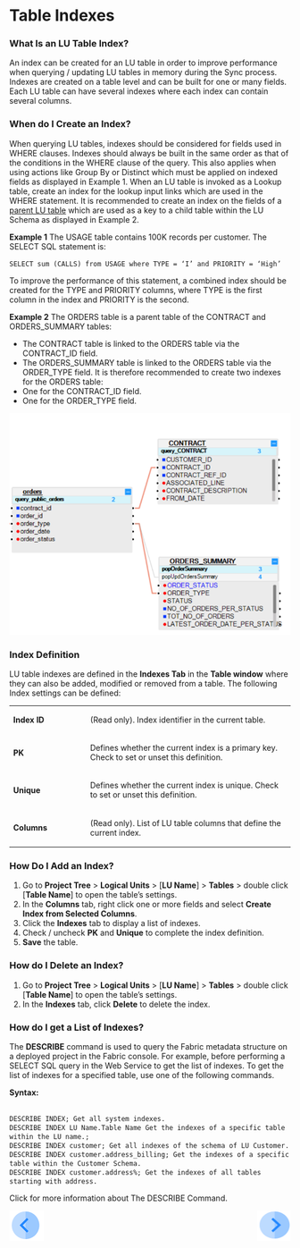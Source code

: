 # Table Indexes

### What Is an LU Table Index?  
An index can be created for an LU table in order to improve performance when querying / updating LU tables in memory during the Sync process. Indexes are created on a table level and can be built for one or many fields. Each LU table can have several indexes where each index can contain several columns.

### When do I Create an Index?
When querying LU tables, indexes should be considered for fields used in WHERE clauses.
Indexes should always be built in the same order as that of the conditions in the WHERE clause of the query. This also applies when using actions like Group By or Distinct which must be applied on indexed fields as displayed in Example 1.
When an LU table is invoked as a Lookup table, create an index for the lookup input links which are used in the WHERE statement.
It is recommended to create an index on the fields of a [parent LU table](/articles/03_logical_units/12_LU_hierarchy_and_linking_table_population.md) which are used as a key to a child table within the LU Schema as displayed in Example 2.

**Example 1**
The USAGE table contains 100K records per customer. The SELECT SQL statement is:

<pre><code>SELECT sum (CALLS) from USAGE where TYPE = ‘I’ and PRIORITY = ‘High’
</code></pre>


To improve the performance of this statement, a combined index should be created for the TYPE and PRIORITY columns, where TYPE is the first column in the index and PRIORITY is the second.

**Example 2**
The ORDERS table is a parent table of the CONTRACT and ORDERS_SUMMARY tables: 
*	The CONTRACT table is linked to the ORDERS table via the CONTRACT_ID field.
*	The ORDERS_SUMMARY table is linked to the ORDERS table via the ORDER_TYPE field. 
It is therefore recommended to create two indexes for the ORDERS table:
*	One for the CONTRACT_ID field.
*	One for the ORDER_TYPE field.

![image](/articles/06_LU_tables/images/06_03_table_indexes1.png)

### Index Definition 
LU table indexes are defined in the **Indexes Tab** in the **Table window** where they can also be added, modified or removed from a table. The following Index settings can be defined:  

<table>
<tbody>
<tr>
<td width="200pxl">
<p><strong>Index ID</strong></p>
</td>
<td width="700pxl">
<p>(Read only). Index identifier in the current table. &nbsp;</p>
</td>
</tr>
<tr>
<td width="122">
<p><strong>PK</strong></p>
</td>
<td width="464">
<p>Defines whether the current index is a primary key. Check to set or unset this definition.</p>
</td>
</tr>
<tr>
<td width="122">
<p><strong>Unique</strong></p>
</td>
<td width="464">
<p>Defines whether the current index is unique. Check to set or unset this definition.</p>
</td>
</tr>
<tr>
<td width="122">
<p><strong>Columns</strong></p>
</td>
<td width="464">
<p>(Read only). List of LU table columns that define the current index. &nbsp;</p>
</td>
</tr>
</tbody>
</table>

### How Do I Add an Index? 
1.	Go to **Project Tree** > **Logical Units** > [**LU Name**] > **Tables** > double click [**Table Name**] to open the table’s settings. 
2.	In the **Columns** tab, right click one or more fields and select **Create Index from Selected Columns**. 
3.	Click the **Indexes** tab to display a list of indexes. 
4.	Check / uncheck **PK** and **Unique** to complete the index definition.
5.	**Save** the table. 

### How do I Delete an Index?  
1.	Go to **Project Tree** > **Logical Units** > [**LU Name**] > **Tables** > double click [**Table Name**] to open the table’s settings. 
2.	In the **Indexes** tab, click **Delete** to delete the index.

### How do I get a List of Indexes? 
The **DESCRIBE** command is used to query the Fabric metadata structure on a deployed project in the Fabric console. For example, before performing a SELECT SQL query in the Web Service to get the list of indexes.
To get the list of indexes for a specified table, use one of the following commands.

**Syntax:**

<pre><code>
DESCRIBE INDEX; Get all system indexes.
DESCRIBE INDEX LU Name.Table Name Get the indexes of a specific table within the LU name.;
DESCRIBE INDEX customer; Get all indexes of the schema of LU Customer.
DESCRIBE INDEX customer.address_billing; Get the indexes of a specific table within the Customer Schema.
DESCRIBE INDEX customer.address%; Get the indexes of all tables starting with address.
</code></pre>

Click for more information about The DESCRIBE Command.


[![Previous](/articles/images/Previous.png)](/articles/06_LU_tables/02_create_an_LU_table.md)[<img align="right" width="60" height="54" src="/articles/images/Next.png">](/articles/06_LU_tables/04_table_properties.md)
